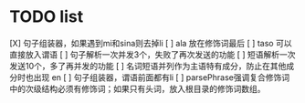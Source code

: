 # TODO list

[X] 句子组装器，如果遇到mi和sina则去掉li
[ ] ala 放在修饰词最后
[ ] taso 可以直接放入谓语
[ ] 句子解析一次并发3个，失败了再次发送的功能
[ ] 短语解析一次发送10个，多了再并发的功能
[ ] 名词短语并列作为主语特有成分，防止在其他成分时也出现 en
[ ] 句子组装器，谓语前面都有li
[ ] parsePhrase强调复合修饰词中的次级结构必须有修饰词；如果只有头词，放入根目录的修饰词数组。
